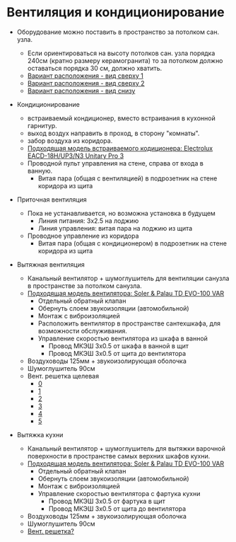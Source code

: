 # Вентиляция и кондиционирование

* Оборудование можно поставить в пространство за потолком сан. узла.
  * Если ориентироваться на высоту потолков сан. узла порядка 240см (кратно размеру керамогранита) то за потолком должно оставаться порядка 30 см, должно хватить.
  * [Вариант расположения - вид сверху 1](../design/screenshots/hvac-bathroom-top-1.png)
  * [Вариант расположения - вид сверху 2](../design/screenshots/hvac-bathroom-top-2.png)
  * [Вариант расположения - вид снизу](../design/screenshots/hvac-bathroom-bottom.png)

* Кондиционирование
  * встраиваемый кондиционер, вместо встраивания в кухонной гарнитур. 
  * выход воздух направить в проход, в сторону "комнаты".
  * забор воздуха из коридора.
  * [Подходящая модель встраиваемого кодиционера: Electrolux EACD-18H/UP3/N3 Unitary Pro 3](https://www.ozon.ru/product/kanalnaya-split-sistema-electrolux-eacd-18h-up3-n3-unitary-pro-3-1398788893/?asb=XtF7fXN%252F8bHAEpLfpN5aNYVlsgqeU2Nsom391ua69E0%253D&asb2=ZwEHuj_rz1EhObpy23L0HpGUSaZPgs6cW-tlPlVn1tO0e_KwQmKK9eVkXG980gfOlqsbXQxVZjESeu55UmA4lA&avtc=1&avte=4&avts=1706600669#section-description--offset-140) 
  * Проводной пульт управления на стене, справа от входа в ванную. 
    * Витая пара (общая с вентиляцией) в подрозетник на стене коридора из щита

* Приточная вентиляция
  * Пока не устанавливается, но возможна установка в будущем
    * Линия питания: 3x2.5 на лоджию 
    * Линия управления: витая пара на лоджию из щита 
  * Проводное управление из коридора
    * Витая пара (общая с кондиционером) в подрозетник на стене коридора из щита

* Вытяжная вентиляция
  * Канальный вентилятор + шумоглушитель для вентиляции санузла в пространстве за потолком санузла.
  * [Подходящая модель вентилятора: Soler & Palau TD EVO-100 VAR](https://www.ozon.ru/product/kanalnyy-ventilyator-nizkoprofilnyy-soler-palau-td-evo-100-var-1241844475/?asb2=LIkv2DnK4RzRBy5K17Phin8busZfawgSaVbvHDxMwc8WopWI6S-J-L3cP_mf28_hCgrNlySCSLQui7vIDKWbUpCtvmOpxYC9vZzqCA1eSuo&avtc=1&avte=2&avts=1706871589&keywords=Soler+%26+Palau+TD+EVO-100+VAR)
    * Отдельный обратный клапан
    * Обернуть слоем звукоизоляции (автомобильной)
    * Монтаж с виброизоляцией
    * Расположить вентилятор в пространстве сантехшкафа, для возможности обслуживания.
    * Управление скоростью вентилятора из шкафа в ванной
      * Провод МКЭШ 3x0.5 от шкафа в ванной в щит
      * Провод МКЭШ 3x0.5 от щита до вентилятора
  * Воздуховоды 125мм + звукоизолирующая оболочка
  * Шумоглушитель 90см
  * Вент. решетка щелевая
    * [0](https://grilles.ru/catalog/shhelevye)
    * [1](https://vin-tel.ru/catalog/reshetki_i_diffuzory/pryamougolnye/reshetka_shchelevaya_shchrpr/)
    * [2](https://www.gradvent.ru/product-category/shchelevye-diffuzory/g-shchrpr/)
    * [3](https://ventoshop.ru/catalog/reshetki_ventilyatsionnye/reshetki_shchelevye/)
    * [4](https://airgrille.ru/shchelevye-reshetki/)
    * [5](https://www.roomklimat.ru/catalog/ventilyatsiya/reshetki/shchelevye-reshetki/)
  
* Вытяжка кухни
  * Канальный вентилятор + шумоглушитель для вытяжки варочной поверхности в пространстве самых верхних шкафов кухни.
  * [Подходящая модель вентилятора: Soler & Palau TD EVO-100 VAR](https://www.ozon.ru/product/kanalnyy-ventilyator-nizkoprofilnyy-soler-palau-td-evo-100-var-1241844475/?asb2=LIkv2DnK4RzRBy5K17Phin8busZfawgSaVbvHDxMwc8WopWI6S-J-L3cP_mf28_hCgrNlySCSLQui7vIDKWbUpCtvmOpxYC9vZzqCA1eSuo&avtc=1&avte=2&avts=1706871589&keywords=Soler+%26+Palau+TD+EVO-100+VAR)
    * Отдельный обратный клапан
    * Обернуть слоем звукоизоляции (автомобильной)
    * Монтаж с виброизоляцией
    * Управление скоростью вентилятора с фартука кухни
      * Провод МКЭШ 3x0.5 от фартука в щит
      * Провод МКЭШ 3x0.5 от щита до вентилятора
  * Воздуховоды 125мм + звукоизолирующая оболочка
  * Шумоглушитель 90см
  * [Вент. решетка?](https://www.sharhair.ru/test/tproduct/689933655-142832527071-uzkaya-ventilyatsionnaya-reshetka-long)